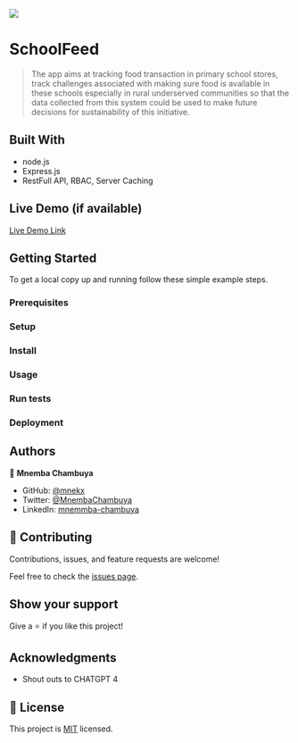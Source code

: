 ![](https://img.shields.io/badge/Microverse-blueviolet)

# SchoolFeed

> The app aims at tracking food transaction in primary school stores, track challenges associated with making sure food is available in these schools especially in rural underserved communities so that the data collected from this system could be used to make future decisions for sustainability of this initiative.


## Built With

- node.js
- Express.js
- RestFull API, RBAC, Server Caching

## Live Demo (if available)

[Live Demo Link](https://menatwork.com)


## Getting Started
To get a local copy up and running follow these simple example steps.

### Prerequisites

### Setup

### Install

### Usage

### Run tests

### Deployment



## Authors

👤 **Mnemba Chambuya**

- GitHub: [@mnekx](https://github.com/mnekx)
- Twitter: [@MnembaChambuya](https://twitter.com/MnembaChambuya)
- LinkedIn: [mnemmba-chambuya](https://www.linkedin.com/in/mnemba-chambuya)

## 🤝 Contributing

Contributions, issues, and feature requests are welcome!

Feel free to check the [issues page](../../issues/).

## Show your support

Give a ⭐️ if you like this project!

## Acknowledgments

- Shout outs to CHATGPT 4

## 📝 License

This project is [MIT](./MIT.md) licensed.
